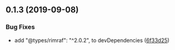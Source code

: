 ## 0.1.3 (2019-09-08)


### Bug Fixes

* add "@types/rimraf": "^2.0.2", to devDependencies ([6f33d25](https://github.com/twinh/git-cli-wrapper/commit/6f33d25))



